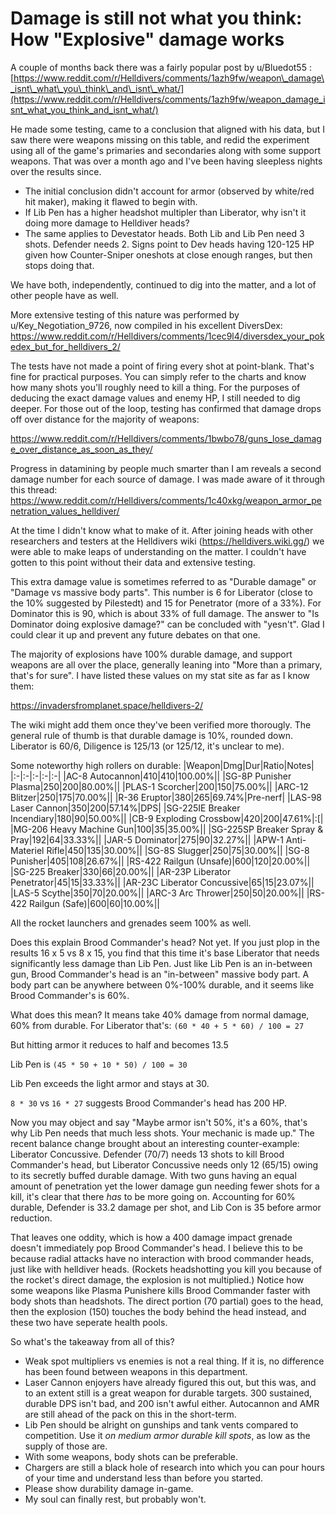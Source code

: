 # Damage is still not what you think: How "Explosive" damage works

A couple of months back there was a fairly popular post by u/Bluedot55 : [https://www.reddit.com/r/Helldivers/comments/1azh9fw/weapon\_damage\_isnt\_what\_you\_think\_and\_isnt\_what/](https://www.reddit.com/r/Helldivers/comments/1azh9fw/weapon_damage_isnt_what_you_think_and_isnt_what/)

He made some testing, came to a conclusion that aligned with his data, but I saw there were weapons missing on this table, and redid the experiment using all of the game's primaries and secondaries along with some support weapons. That was over a month ago and I've been having sleepless nights over the results since. 

- The initial conclusion didn't account for armor (observed by white/red hit maker), making it flawed to begin with.
- If Lib Pen has a higher headshot multipler than Liberator, why isn't it doing more damage to Helldiver heads?
- The same applies to Devestator heads. Both Lib and Lib Pen need 3 shots. Defender needs 2. Signs point to Dev heads having 120-125 HP given how Counter-Sniper oneshots at close enough ranges, but then stops doing that.

We have both, independently, continued to dig into the matter, and a lot of other people have as well.

More extensive testing of this nature was performed by u/Key_Negotiation_9726, now compiled in his excellent DiversDex:
https://www.reddit.com/r/Helldivers/comments/1cec9l4/diversdex_your_pokedex_but_for_helldivers_2/

The tests have not made a point of firing every shot at point-blank. That's fine for practical purposes. You can simply refer to the charts and know how many shots you'll roughly need to kill a thing. For the purposes of deducing the exact damage values and enemy HP, I still needed to dig deeper. For those out of the loop, testing has confirmed that damage drops off over distance for the majority of weapons:

https://www.reddit.com/r/Helldivers/comments/1bwbo78/guns_lose_damage_over_distance_as_soon_as_they/

Progress in datamining by people much smarter than I am reveals a second damage number for each source of damage. I was made aware of it through this thread: https://www.reddit.com/r/Helldivers/comments/1c40xkg/weapon_armor_penetration_values_helldiver/

At the time I didn't know what to make of it. After joining heads with other researchers and testers at the Helldivers wiki (https://helldivers.wiki.gg/) we were able to make leaps of understanding on the matter. I couldn't have gotten to this point without their data and extensive testing.

This extra damage value is sometimes referred to as "Durable damage" or "Damage vs massive body parts". This number is 6 for Liberator (close to the 10% suggested by Pilestedt) and 15 for Penetrator (more of a 33%). For Dominator this is 90, which is about 33% of full damage. The answer to "Is Dominator doing explosive damage?" can be concluded with "yesn't". Glad I could clear it up and prevent any future debates on that one.

The majority of explosions have 100% durable damage, and support weapons are all over the place, generally leaning into "More than a primary, that's for sure". I have listed these values on my stat site as far as I know them:

https://invadersfromplanet.space/helldivers-2/

The wiki might add them once they've been verified more thorougly. The general rule of thumb is that durable damage is 10%, rounded down. Liberator is 60/6, Diligence is 125/13 (or 125/12, it's unclear to me).

Some noteworthy high rollers on durable:
|Weapon|Dmg|Dur|Ratio|Notes|
|:-|:-|:-|:-|:-|
|AC-8 Autocannon|410|410|100.00%||
|SG-8P Punisher Plasma|250|200|80.00%||
|PLAS-1 Scorcher|200|150|75.00%||
|ARC-12 Blitzer|250|175|70.00%||
|R-36 Eruptor|380|265|69.74%|Pre-nerf|
|LAS-98 Laser Cannon|350|200|57.14%|DPS|
|SG-225IE Breaker Incendiary|180|90|50.00%||
|CB-9 Exploding Crossbow|420|200|47.61%|:[|
|MG-206 Heavy Machine Gun|100|35|35.00%||
|SG-225SP Breaker Spray & Pray|192|64|33.33%||
|JAR-5 Dominator|275|90|32.27%||
|APW-1 Anti-Materiel Rifle|450|135|30.00%||
|SG-8S Slugger|250|75|30.00%||
|SG-8 Punisher|405|108|26.67%||
|RS-422 Railgun (Unsafe)|600|120|20.00%||
|SG-225 Breaker|330|66|20.00%||
|AR-23P Liberator Penetrator|45|15|33.33%||
|AR-23C Liberator Concussive|65|15|23.07%||
|LAS-5 Scythe|350|70|20.00%||
|ARC-3 Arc Thrower|250|50|20.00%||
|RS-422 Railgun (Safe)|600|60|10.00%||

All the rocket launchers and grenades seem 100% as well.

Does this explain Brood Commander's head? Not yet. If you just plop in the results 16 x 5 vs 8 x 15, you find that this time it's base Liberator that needs significantly less damage than Lib Pen. Just like Lib Pen is an in-between gun, Brood Commander's head is an "in-between" massive body part. A body part can be anywhere between 0%-100% durable, and it seems like Brood Commander's is 60%.

What does this mean? It means take 40% damage from normal damage, 60% from durable. For Liberator that's: `(60 * 40 + 5 * 60) / 100 = 27`

But hitting armor it reduces to half and becomes 13.5

Lib Pen is `(45 * 50 + 10 * 50) / 100 = 30`

Lib Pen exceeds the light armor and stays at 30.

`8 * 30` vs `16 * 27` suggests Brood Commander's head has 200 HP.

Now you may object and say "Maybe armor isn't 50%, it's a 60%, that's why Lib Pen needs that much less shots. Your mechanic is made up." The recent balance change brought about an interesting counter-example: Liberator Concussive. Defender (70/7) needs 13 shots to kill Brood Commander's head, but Liberator Concussive needs only 12 (65/15) owing to its secretly buffed durable damage. With two guns having an equal amount of penetration yet the lower damage gun needing fewer shots for a kill, it's clear that there _has_ to be more going on. Accounting for 60% durable, Defender is 33.2 damage per shot, and Lib Con is 35 before armor reduction.

That leaves one oddity, which is how a 400 damage impact grenade doesn't immediately pop Brood Commander's head. I believe this to be because radial attacks have no interaction with brood commander heads, just like with helldiver heads. (Rockets headshotting you kill you because of the rocket's direct damage, the explosion is not multiplied.) Notice how some weapons like Plasma Punishere kills Brood Commander faster with body shots than headshots. The direct portion (70 partial) goes to the head, then the explosion (150) touches the body behind the head instead, and these two have seperate health pools.

So what's the takeaway from all of this?

- Weak spot multipliers vs enemies is not a real thing. If it is, no difference has been found between weapons in this department.
- Laser Cannon enjoyers have already figured this out, but this was, and to an extent still is a great weapon for durable targets. 300 sustained, durable DPS isn't bad, and 200 isn't awful either. Autocannon and AMR are still ahead of the pack on this in the short-term.
- Lib Pen should be alright on gunships and tank vents compared to competition. Use it _on medium armor durable kill spots_, as low as the supply of those are.
- With some weapons, body shots can be preferable.
- Chargers are still a black hole of research into which you can pour hours of your time and understand less than before you started.
- Please show durability damage in-game.
- My soul can finally rest, but probably won't.
